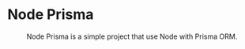# Node Prisma

<p align="center">  
 Node Prisma is a simple project that use Node with Prisma ORM. 
</p>
